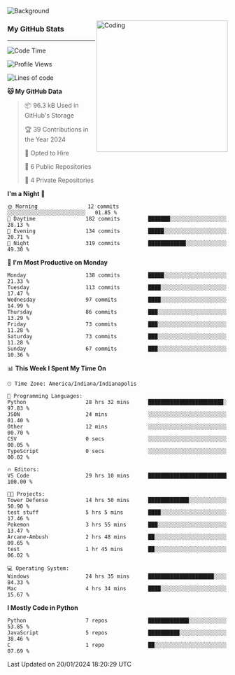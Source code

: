![Background](https://github.com/Nguyen-Noah/Nguyen-Noah/assets/112649680/f5d2296f-0508-400c-abcf-47c085708a2a)

<img align="right" alt="Coding" width="300" src="https://cdn.dribbble.com/users/1277312/screenshots/14733298/media/39b1045e593737587dd60e42c8422d1f.gif" >

### My GitHub Stats
---
<!--START_SECTION:waka-->
![Code Time](http://img.shields.io/badge/Code%20Time-66%20hrs%2033%20mins-blue)

![Profile Views](http://img.shields.io/badge/Profile%20Views-4-blue)

![Lines of code](https://img.shields.io/badge/From%20Hello%20World%20I%27ve%20Written-119.1%20thousand%20lines%20of%20code-blue)

**🐱 My GitHub Data** 

> 📦 96.3 kB Used in GitHub's Storage 
 > 
> 🏆 39 Contributions in the Year 2024
 > 
> 💼 Opted to Hire
 > 
> 📜 6 Public Repositories 
 > 
> 🔑 4 Private Repositories 
 > 
**I'm a Night 🦉** 

```text
🌞 Morning                12 commits          ░░░░░░░░░░░░░░░░░░░░░░░░░   01.85 % 
🌆 Daytime                182 commits         ███████░░░░░░░░░░░░░░░░░░   28.13 % 
🌃 Evening                134 commits         █████░░░░░░░░░░░░░░░░░░░░   20.71 % 
🌙 Night                  319 commits         ████████████░░░░░░░░░░░░░   49.30 % 
```
📅 **I'm Most Productive on Monday** 

```text
Monday                   138 commits         █████░░░░░░░░░░░░░░░░░░░░   21.33 % 
Tuesday                  113 commits         ████░░░░░░░░░░░░░░░░░░░░░   17.47 % 
Wednesday                97 commits          ████░░░░░░░░░░░░░░░░░░░░░   14.99 % 
Thursday                 86 commits          ███░░░░░░░░░░░░░░░░░░░░░░   13.29 % 
Friday                   73 commits          ███░░░░░░░░░░░░░░░░░░░░░░   11.28 % 
Saturday                 73 commits          ███░░░░░░░░░░░░░░░░░░░░░░   11.28 % 
Sunday                   67 commits          ███░░░░░░░░░░░░░░░░░░░░░░   10.36 % 
```


📊 **This Week I Spent My Time On** 

```text
🕑︎ Time Zone: America/Indiana/Indianapolis

💬 Programming Languages: 
Python                   28 hrs 32 mins      ████████████████████████░   97.83 % 
JSON                     24 mins             ░░░░░░░░░░░░░░░░░░░░░░░░░   01.40 % 
Other                    12 mins             ░░░░░░░░░░░░░░░░░░░░░░░░░   00.70 % 
CSV                      0 secs              ░░░░░░░░░░░░░░░░░░░░░░░░░   00.05 % 
TypeScript               0 secs              ░░░░░░░░░░░░░░░░░░░░░░░░░   00.02 % 

🔥 Editors: 
VS Code                  29 hrs 10 mins      █████████████████████████   100.00 % 

🐱‍💻 Projects: 
Tower Defense            14 hrs 50 mins      █████████████░░░░░░░░░░░░   50.90 % 
test stuff               5 hrs 5 mins        ████░░░░░░░░░░░░░░░░░░░░░   17.46 % 
Pokemon                  3 hrs 55 mins       ███░░░░░░░░░░░░░░░░░░░░░░   13.47 % 
Arcane-Ambush            2 hrs 48 mins       ██░░░░░░░░░░░░░░░░░░░░░░░   09.65 % 
test                     1 hr 45 mins        ██░░░░░░░░░░░░░░░░░░░░░░░   06.02 % 

💻 Operating System: 
Windows                  24 hrs 35 mins      █████████████████████░░░░   84.33 % 
Mac                      4 hrs 34 mins       ████░░░░░░░░░░░░░░░░░░░░░   15.67 % 
```

**I Mostly Code in Python** 

```text
Python                   7 repos             █████████████░░░░░░░░░░░░   53.85 % 
JavaScript               5 repos             ██████████░░░░░░░░░░░░░░░   38.46 % 
C                        1 repo              ██░░░░░░░░░░░░░░░░░░░░░░░   07.69 % 
```




 Last Updated on 20/01/2024 18:20:29 UTC
<!--END_SECTION:waka-->

<!--
**Nguyen-Noah/Nguyen-Noah** is a ✨ _special_ ✨ repository because its `README.md` (this file) appears on your GitHub profile.

Here are some ideas to get you started:

- 🔭 I’m currently working on ...
- 🌱 I’m currently learning ...
- 👯 I’m looking to collaborate on ...
- 🤔 I’m looking for help with ...
- 💬 Ask me about ...
- 📫 How to reach me: ...
- 😄 Pronouns: ...
- ⚡ Fun fact: ...
-->
